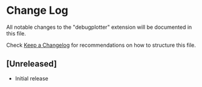 # Change Log

All notable changes to the "debugplotter" extension will be documented in this file.

Check [Keep a Changelog](http://keepachangelog.com/) for recommendations on how to structure this file.

## [Unreleased]

- Initial release